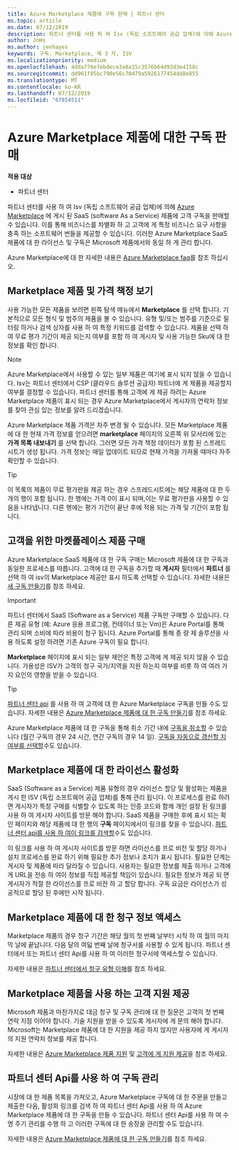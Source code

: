 ```yaml
---
title: Azure Marketplace 제품에 구독 판매 | 파트너 센터
ms.topic: article
ms.date: 07/12/2019
description: 파트너 센터를 사용 하 여 Isv (독립 소프트웨어 공급 업체)에 의해 Azure Marketplace에 게시 된 SaaS (Software as a Service) 제품에 고객 구독을 판매할 수 있습니다.
author: JnHs
ms.author: jenhayes
keywords: 구독, Marketplace, 제 3 자, ISV
ms.localizationpriority: medium
ms.openlocfilehash: 4dda776e7ebdece3a8a15c3576b64d93d3e4158c
ms.sourcegitcommit: dd961f85bc790e56c70479a5926177454dd8e855
ms.translationtype: MT
ms.contentlocale: ko-KR
ms.lasthandoff: 07/12/2019
ms.locfileid: "67854511"
---
```

# <a name="sell-subscriptions-to-azure-marketplace-products"></a>Azure Marketplace 제품에 대한 구독 판매

**적용 대상**

- 파트너 센터

파트너 센터를 사용 하 여 Isv (독립 소프트웨어 공급 업체)에 의해 [Azure Marketplace](https://azuremarketplace.microsoft.com/marketplace) 에 게시 된 SaaS (software As a Service) 제품에 고객 구독을 판매할 수 있습니다. 이를 통해 비즈니스를 차별화 하 고 고객에 게 특정 비즈니스 요구 사항을 충족 하는 소프트웨어 번들을 제공할 수 있습니다. 이러한 Azure Marketplace SaaS 제품에 대 한 라이선스 및 구독은 Microsoft 제품에서와 동일 하 게 관리 합니다.

Azure Marketplace에 대 한 자세한 내용은 [Azure Marketplace faq](https://docs.microsoft.com/azure/marketplace/marketplace-faq-publisher-guide)를 참조 하십시오.

## <a name="view-marketplace-offers-and-pricing"></a>Marketplace 제품 및 가격 책정 보기

사용 가능한 모든 제품을 보려면 왼쪽 탐색 메뉴에서 **Marketplace** 를 선택 합니다. 기본적으로 모든 형식 및 범주의 제품을 볼 수 있습니다. 유형 및/또는 범주를 기준으로 필터링 하거나 검색 상자를 사용 하 여 특정 키워드를 검색할 수 있습니다. 제품을 선택 하 여 무료 평가 기간이 제공 되는지 여부를 포함 하 여 게시자 및 사용 가능한 Sku에 대 한 정보를 확인 합니다.

> [!NOTE]
> Azure Marketplace에서 사용할 수 있는 일부 제품은 여기에 표시 되지 않을 수 있습니다. Isv는 파트너 센터에서 CSP (클라우드 솔루션 공급자) 파트너에 게 제품을 제공할지 여부를 결정할 수 있습니다. 파트너 센터를 통해 고객에 게 제공 하려는 Azure Marketplace 제품이 표시 되는 경우 Azure Marketplace에서 게시자의 연락처 정보를 찾아 관심 있는 정보를 알려 드리겠습니다.

Azure Marketplace 제품 가격은 자주 변경 될 수 있습니다. 모든 Marketplace 제품에 대 한 현재 가격 정보를 얻으려면 **marketplace** 페이지의 오른쪽 위 모서리에 있는 **가격 목록 내보내기** 를 선택 합니다. 그러면 모든 가격 책정 데이터가 포함 된 스프레드시트가 생성 됩니다. 가격 정보는 매일 업데이트 되므로 현재 가격을 가져올 때마다 자주 확인할 수 있습니다.

> [!TIP]
> 이 목록의 제품이 무료 평가판을 제공 하는 경우 스프레드시트에는 해당 제품에 대 한 두 개의 행이 포함 됩니다. 한 행에는 가격 0이 표시 되며,이는 무료 평가판을 사용할 수 있음을 나타냅니다. 다른 행에는 평가 기간이 끝난 후에 적용 되는 가격 및 기간이 포함 됩니다.

## <a name="purchase-marketplace-products-for-your-customers"></a>고객을 위한 마켓플레이스 제품 구매

Azure Marketplace SaaS 제품에 대 한 구독 구매는 Microsoft 제품에 대 한 구독과 동일한 프로세스를 따릅니다. 고객에 대 한 구독을 추가할 때 **게시자** 필터에서 **파트너** 를 선택 하 여 isv의 Marketplace 제공만 표시 하도록 선택할 수 있습니다. 자세한 내용은 [새 구독 만들기](create-a-new-subscription.md)를 참조 하세요.

> [!IMPORTANT]
> 파트너 센터에서 SaaS (Software as a Service) 제품 구독만 구매할 수 있습니다. 다른 제공 유형 (예: Azure 응용 프로그램, 컨테이너 또는 Vm)은 Azure Portal를 통해 관리 되며 소비에 따라 비용이 청구 됩니다. Azure Portal를 통해 종 량 제 솔루션을 사용 하도록 설정 하려면 기존 Azure 구독이 필요 합니다.

**Marketplace** 페이지에 표시 되는 일부 제안은 특정 고객에 게 제공 되지 않을 수 있습니다. 가용성은 ISV가 고객의 청구 국가/지역을 지원 하는지 여부를 비롯 하 여 여러 가지 요인의 영향을 받을 수 있습니다.

> [!TIP]
> [파트너 센터 api](https://docs.microsoft.com/partner-center/develop/) 를 사용 하 여 고객에 대 한 Azure Marketplace 구독을 만들 수도 있습니다. 자세한 내용은 [Azure Marketplace 제품에 대 한 구독 만들기](https://docs.microsoft.com/partner-center/develop/create-subscription-azure-marketplace-products)를 참조 하세요.

Azure Marketplace 제품에 대 한 구독을 통해 취소 기간 내에 [구독을 취소할](https://docs.microsoft.com/partner-center/create-a-new-subscription#cancel-a-subscription) 수 있습니다 (월간 구독의 경우 24 시간, 연간 구독의 경우 14 일). [구독을 자동으로 갱신할 지 여부를 선택할](https://docs.microsoft.com/partner-center/create-a-new-subscription#choose-whether-to-automatically-renew-an-azure-marketplace-subscription)수도 있습니다.

## <a name="license-activation-for-marketplace-products"></a>Marketplace 제품에 대 한 라이선스 활성화

SaaS (Software as a Service) 제품 유형의 경우 라이선스 할당 및 활성화는 제품을 게시 한 ISV (독립 소프트웨어 공급 업체)를 통해 관리 됩니다. 이 프로세스를 완료 하려면 게시자가 특정 구매를 식별할 수 있도록 하는 인증 코드와 함께 개인 설정 된 링크를 사용 하 여 게시자 사이트를 방문 해야 합니다. SaaS 제품을 구매한 후에 표시 되는 확인 페이지와 해당 제품에 대 한 행의 **구독** 페이지에서이 링크를 찾을 수 있습니다. [파트너 센터 api를 사용 하 여이 링크를 검색할](https://docs.microsoft.com/partner-center/develop/get-activation-link-by-order-line-item)수도 있습니다.

이 링크를 사용 하 여 게시자 사이트를 방문 하면 라이선스를 프로 비전 및 할당 하거나 설치 프로세스를 완료 하기 위해 필요한 추가 정보나 조치가 표시 됩니다. 필요한 단계는 게시자 및 제품에 따라 달라질 수 있습니다. 사용자는 필요한 정보를 제출 하거나 고객에 게 URL을 전송 하 여이 정보를 직접 제공할 책임이 있습니다. 필요한 정보가 제공 되 면 게시자가 적절 한 라이선스를 프로 비전 하 고 할당 합니다. 구독 요금은 라이선스가 성공적으로 할당 된 후에만 시작 됩니다.

## <a name="access-billing-info-for-marketplace-products"></a>Marketplace 제품에 대 한 청구 정보 액세스

Marketplace 제품의 경우 청구 기간은 해당 월의 첫 번째 날부터 시작 하 여 월의 마지막 날에 끝납니다. 다음 달의 여덟 번째 날에 청구서를 사용할 수 있게 됩니다. 파트너 센터에서 또는 파트너 센터 Api를 사용 하 여 이러한 청구서에 액세스할 수 있습니다.

자세한 내용은 [파트너 센터에서 청구 유형 이해](https://docs.microsoft.com/partner-center/billing-different-types#billing-for-one-time-and-select-recurring-charges)를 참조 하세요.

## <a name="provide-support-for-customers-using-marketplace-products"></a>Marketplace 제품을 사용 하는 고객 지원 제공

Microsoft 제품과 마찬가지로 대금 청구 및 구독 관리에 대 한 질문은 고객의 첫 번째 연락 지점 이어야 합니다. 기술 지원을 받을 수 있도록 게시자에 게 문의 해야 합니다. Microsoft는 Marketplace 제품에 대 한 지원을 제공 하지 않지만 사용자에 게 게시자의 지원 연락처 정보를 제공 합니다.

자세한 내용은 [Azure Marketplace 제품 지원](https://docs.microsoft.com/partner-center/report-problems-on-behalf-of-a-customer#support-for-azure-marketplace-products) 및 [고객에 게 지원 제공](https://docs.microsoft.com/partner-center/customer-support)을 참조 하세요.

## <a name="manage-subscriptions-using-partner-center-apis"></a>파트너 센터 Api를 사용 하 여 구독 관리

시장에 대 한 제품 목록을 가져오고, Azure Marketplace 구독에 대 한 주문을 만들고 제출한 다음, 활성화 링크를 검색 하 여 파트너 센터 Api를 사용 하 여 Azure Marketplace 제품에 대 한 구독을 만들 수 있습니다. 파트너 센터 Api를 사용 하 여 수명 주기 관리를 수행 하 고 이러한 구독에 대 한 송장을 관리할 수도 있습니다.

자세한 내용은 [Azure Marketplace 제품에 대 한 구독 만들기](https://docs.microsoft.com/partner-center/develop/create-subscription-azure-marketplace-products)를 참조 하세요.